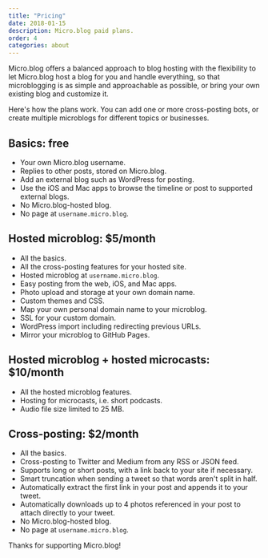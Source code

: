 ```yaml
---
title: "Pricing"
date: 2018-01-15
description: Micro.blog paid plans.
order: 4
categories: about
---
```

Micro.blog offers a balanced approach to blog hosting with the flexibility to let Micro.blog host a blog for you and handle everything, so that microblogging is as simple and approachable as possible, or bring your own existing blog and customize it.

Here's how the plans work. You can add one or more cross-posting bots, or create multiple microblogs for different topics or businesses.

## Basics: free

* Your own Micro.blog username.
* Replies to other posts, stored on Micro.blog.
* Add an external blog such as WordPress for posting.
* Use the iOS and Mac apps to browse the timeline or post to supported external blogs.
* No Micro.blog-hosted blog.
* No page at `username.micro.blog`.

## Hosted microblog: $5/month

* All the basics.
* All the cross-posting features for your hosted site.
* Hosted microblog at `username.micro.blog`.
* Easy posting from the web, iOS, and Mac apps.
* Photo upload and storage at your own domain name.
* Custom themes and CSS.
* Map your own personal domain name to your microblog.
* SSL for your custom domain.
* WordPress import including redirecting previous URLs.
* Mirror your microblog to GitHub Pages.

## Hosted microblog + hosted microcasts: $10/month

* All the hosted microblog features.
* Hosting for microcasts, i.e. short podcasts.
* Audio file size limited to 25 MB.

## Cross-posting: $2/month

* All the basics.
* Cross-posting to Twitter and Medium from any RSS or JSON feed.
* Supports long or short posts, with a link back to your site if necessary.
* Smart truncation when sending a tweet so that words aren't split in half.
* Automatically extract the first link in your post and appends it to your tweet.
* Automatically downloads up to 4 photos referenced in your post to attach directly to your tweet.
* No Micro.blog-hosted blog.
* No page at `username.micro.blog`.

Thanks for supporting Micro.blog!
